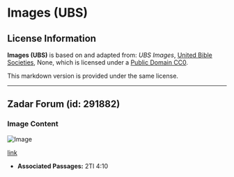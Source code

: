 # Images (UBS)

## License Information

**Images (UBS)** is based on and adapted from: _UBS Images_, [United Bible Societies](https://unitedbiblesocieties.org/), None, which is licensed under a [Public Domain CC0](https://creativecommons.org/public-domain/cc0/).

This markdown version is provided under the same license.



--------------------------------

## Zadar Forum (id: 291882)

### Image Content

![Image](https://cdn.aquifer.bible/aquifer-content/resources/Media/WEB-0172_zadar_forum.jpg)

[link](https://cdn.aquifer.bible/aquifer-content/resources/Media/WEB-0172_zadar_forum.jpg)

* **Associated Passages:** 2TI 4:10

